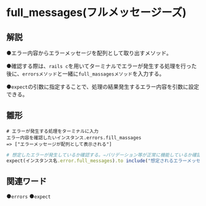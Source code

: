 # full_messages(フルメッセージーズ)  
## 解説  
●エラー内容からエラーメッセージを配列として取り出すメソッド。  

●確認する際は、``rails c``を用いてターミナルでエラーが発生する処理を行った後に、``errorsメソッド``と一緒に``full_massagesメソッド``を入力する。   

●``expect``の引数に指定することで、処理の結果発生するエラー内容を引数に設定できる。

## 雛形 
```bush
# エラーが発生する処理をターミナルに入力
エラー内容を確認したいインスタンス.errors.fill_massages
=> ["エラーメッセージが配列として表示される"]
```
```ruby
# 想定したエラーが発生しているか確認する。⇒バリデーション等が正常に機能しているか確認可能。
expect(インスタンス名.error.full_messages).to include("想定されるエラーメッセージ")
```
## 関連ワード  
●``errors``
●``expect``
